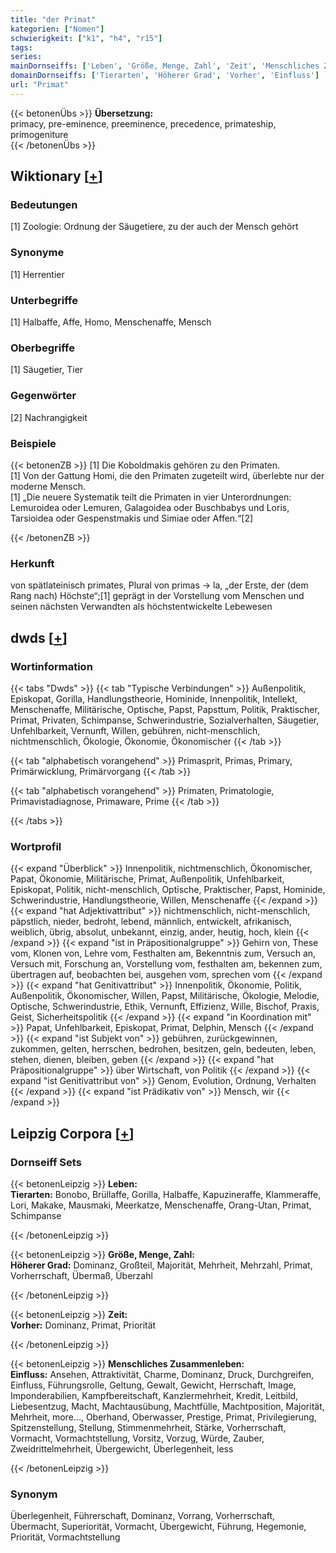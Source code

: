 ```yaml
---
title: "der Primat"
kategorien: ["Nomen"]
schwierigkeit: ["k1", "h4", "r15"]
tags:
series:
mainDornseiffs: ['Leben', 'Größe, Menge, Zahl', 'Zeit', 'Menschliches Zusammenleben']
domainDornseiffs: ['Tierarten', 'Höherer Grad', 'Vorher', 'Einfluss']
url: "Primat"
---
```


{{< betonenÜbs >}}
**Übersetzung:**  
primacy, pre-eminence, preeminence, precedence, primateship, primogeniture  
{{< /betonenÜbs >}}

## Wiktionary [[+](https://de.wiktionary.org/wiki/Primat)]

### Bedeutungen
[1] Zoologie: Ordnung der Säugetiere, zu der auch der Mensch gehört  

### Synonyme
[1] Herrentier  

### Unterbegriffe
[1] Halbaffe, Affe, Homo, Menschenaffe, Mensch  

### Oberbegriffe
[1] Säugetier, Tier  

### Gegenwörter
[2] Nachrangigkeit  

### Beispiele
{{< betonenZB >}}
[1] Die Koboldmakis gehören zu den Primaten.  
[1] Von der Gattung Homi, die den Primaten zugeteilt wird, überlebte nur der moderne Mensch.  
[1] „Die neuere Systematik teilt die Primaten in vier Unterordnungen: Lemuroidea oder Lemuren, Galagoidea oder Buschbabys und Loris, Tarsioidea oder Gespenstmakis und Simiae oder Affen.“[2]  

{{< /betonenZB >}}
### Herkunft
von spätlateinisch primates, Plural von primas → la, „der Erste, der (dem Rang nach) Höchste“;[1] geprägt in der Vorstellung vom Menschen und seinen nächsten Verwandten als höchstentwickelte Lebewesen  



## dwds [[+](https://www.dwds.de/wb/Primat)]

### Wortinformation
{{< tabs "Dwds" >}}
{{< tab "Typische Verbindungen" >}}
Außenpolitik, Episkopat, Gorilla, Handlungstheorie, Hominide, Innenpolitik, Intellekt, Menschenaffe, Militärische, Optische, Papst, Papsttum, Politik, Praktischer, Primat, Privaten, Schimpanse, Schwerindustrie, Sozialverhalten, Säugetier, Unfehlbarkeit, Vernunft, Willen, gebühren, nicht-menschlich, nichtmenschlich, Ökologie, Ökonomie, Ökonomischer
{{< /tab >}}

{{< tab "alphabetisch vorangehend" >}}
Primasprit, Primas, Primary, Primärwicklung, Primärvorgang
{{< /tab >}}

{{< tab "alphabetisch vorangehend" >}}
Primaten, Primatologie, Primavistadiagnose, Primaware, Prime
{{< /tab >}}

{{< /tabs >}}

### Wortprofil
{{< expand "Überblick" >}} Innenpolitik, nichtmenschlich, Ökonomischer, Papat, Ökonomie, Militärische, Primat, Außenpolitik, Unfehlbarkeit, Episkopat, Politik, nicht-menschlich, Optische, Praktischer, Papst, Hominide, Schwerindustrie, Handlungstheorie, Willen, Menschenaffe {{< /expand >}}
{{< expand "hat Adjektivattribut" >}} nichtmenschlich, nicht-menschlich, päpstlich, nieder, bedroht, lebend, männlich, entwickelt, afrikanisch, weiblich, übrig, absolut, unbekannt, einzig, ander, heutig, hoch, klein {{< /expand >}}
{{< expand "ist in Präpositionalgruppe" >}} Gehirn von, These vom, Klonen von, Lehre vom, Festhalten am, Bekenntnis zum, Versuch an, Versuch mit, Forschung an, Vorstellung vom, festhalten am, bekennen zum, übertragen auf, beobachten bei, ausgehen vom, sprechen vom {{< /expand >}}
{{< expand "hat Genitivattribut" >}} Innenpolitik, Ökonomie, Politik, Außenpolitik, Ökonomischer, Willen, Papst, Militärische, Ökologie, Melodie, Optische, Schwerindustrie, Ethik, Vernunft, Effizienz, Wille, Bischof, Praxis, Geist, Sicherheitspolitik {{< /expand >}}
{{< expand "in Koordination mit" >}} Papat, Unfehlbarkeit, Episkopat, Primat, Delphin, Mensch {{< /expand >}}
{{< expand "ist Subjekt von" >}} gebühren, zurückgewinnen, zukommen, gelten, herrschen, bedrohen, besitzen, geln, bedeuten, leben, stehen, dienen, bleiben, geben {{< /expand >}}
{{< expand "hat Präpositionalgruppe" >}} über Wirtschaft, von Politik {{< /expand >}}
{{< expand "ist Genitivattribut von" >}} Genom, Evolution, Ordnung, Verhalten {{< /expand >}}
{{< expand "ist Prädikativ von" >}} Mensch, wir {{< /expand >}}

## Leipzig Corpora [[+](https://corpora.uni-leipzig.de/en/res?word=Primat&corpusId=deu_newscrawl-public_2018)]

### Dornseiff Sets
{{< betonenLeipzig >}}
**Leben:**  
**Tierarten:** Bonobo, Brüllaffe, Gorilla, Halbaffe, Kapuzineraffe, Klammeraffe, Lori, Makake, Mausmaki, Meerkatze, Menschenaffe, Orang-Utan, Primat, Schimpanse  

{{< /betonenLeipzig >}}


{{< betonenLeipzig >}}
**Größe, Menge, Zahl:**  
**Höherer Grad:** Dominanz, Großteil, Majorität, Mehrheit, Mehrzahl, Primat, Vorherrschaft, Übermaß, Überzahl  

{{< /betonenLeipzig >}}


{{< betonenLeipzig >}}
**Zeit:**  
**Vorher:** Dominanz, Primat, Priorität  

{{< /betonenLeipzig >}}


{{< betonenLeipzig >}}
**Menschliches Zusammenleben:**  
**Einfluss:** Ansehen, Attraktivität, Charme, Dominanz, Druck, Durchgreifen, Einfluss, Führungsrolle, Geltung, Gewalt, Gewicht, Herrschaft, Image, Imponderabilien, Kampfbereitschaft, Kanzlermehrheit, Kredit, Leitbild, Liebesentzug, Macht, Machtausübung, Machtfülle, Machtposition, Majorität, Mehrheit, more..., Oberhand, Oberwasser, Prestige, Primat, Privilegierung, Spitzenstellung, Stellung, Stimmenmehrheit, Stärke, Vorherrschaft, Vormacht, Vormachtstellung, Vorsitz, Vorzug, Würde, Zauber, Zweidrittelmehrheit, Übergewicht, Überlegenheit, less  

{{< /betonenLeipzig >}}

### Synonym
Überlegenheit, Führerschaft, Dominanz, Vorrang, Vorherrschaft, Übermacht, Superiorität, Vormacht, Übergewicht, Führung, Hegemonie, Priorität, Vormachtstellung

